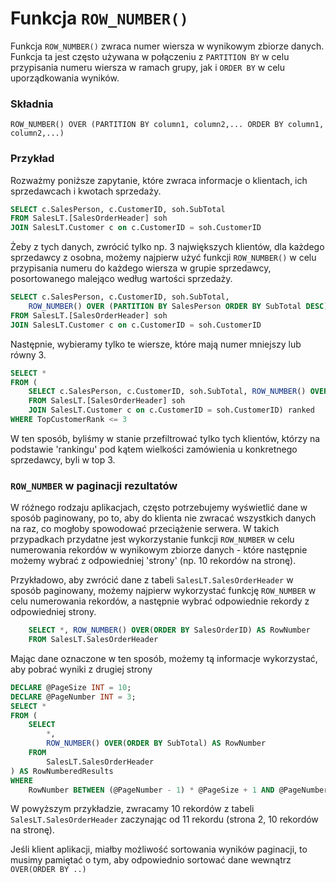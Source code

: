 # Funkcja `ROW_NUMBER()`

Funkcja `ROW_NUMBER()` zwraca numer wiersza w wynikowym zbiorze danych. Funkcja ta jest często używana w połączeniu z `PARTITION BY` w celu przypisania numeru wiersza w ramach grupy, jak i `ORDER BY` w celu uporządkowania wyników.

### Składnia

```
ROW_NUMBER() OVER (PARTITION BY column1, column2,... ORDER BY column1, column2,...)

```

### Przykład

Rozważmy poniższe zapytanie, które zwraca informacje o klientach, ich sprzedawcach i kwotach sprzedaży.


```sql
SELECT c.SalesPerson, c.CustomerID, soh.SubTotal
FROM SalesLT.[SalesOrderHeader] soh
JOIN SalesLT.Customer c on c.CustomerID = soh.CustomerID
```

Żeby z tych danych, zwrócić tylko np. 3 największych klientów, dla każdego sprzedawcy z osobna, możemy najpierw użyć funkcji `ROW_NUMBER()` w celu przypisania numeru do każdego wiersza w grupie sprzedawcy, posortowanego malejąco według wartości sprzedaży. 






```sql
SELECT c.SalesPerson, c.CustomerID, soh.SubTotal, 
    ROW_NUMBER() OVER (PARTITION BY SalesPerson ORDER BY SubTotal DESC) as TopCustomerRank
FROM SalesLT.[SalesOrderHeader] soh
JOIN SalesLT.Customer c on c.CustomerID = soh.CustomerID
```

Następnie, wybieramy tylko te wiersze, które mają numer mniejszy lub równy 3.


```sql
SELECT * 
FROM (
    SELECT c.SalesPerson, c.CustomerID, soh.SubTotal, ROW_NUMBER() OVER (PARTITION BY SalesPerson ORDER BY SubTotal DESC) as TopCustomerRank
    FROM SalesLT.[SalesOrderHeader] soh
    JOIN SalesLT.Customer c on c.CustomerID = soh.CustomerID) ranked
WHERE TopCustomerRank <= 3
```

W ten sposób, byliśmy w stanie przefiltrować tylko tych klientów, którzy na podstawie 'rankingu' pod kątem wielkości zamówienia u konkretnego sprzedawcy, byli w top 3.

### `ROW_NUMBER` w paginacji rezultatów

W róźnego rodzaju aplikacjach, często potrzebujemy wyświetlić dane w sposób paginowany, po to, aby do klienta nie zwracać wszystkich danych na raz, co mogłoby spowodować przeciążenie serwera. W takich przypadkach przydatne jest wykorzystanie funkcji `ROW_NUMBER` w celu numerowania rekordów w wynikowym zbiorze danych - które następnie możemy wybrać z odpowiedniej 'strony' (np. 10 rekordów na stronę).

Przykładowo, aby zwrócić dane z tabeli `SalesLT.SalesOrderHeader` w sposób paginowany, możemy najpierw wykorzystać funkcję `ROW_NUMBER` w celu numerowania rekordów, a następnie wybrać odpowiednie rekordy z odpowiedniej strony.


```sql
    SELECT *, ROW_NUMBER() OVER(ORDER BY SalesOrderID) AS RowNumber
    FROM SalesLT.SalesOrderHeader
```

Mając dane oznaczone w ten sposób, możemy tą informacje wykorzystać, aby pobrać wyniki z drugiej strony


```sql
DECLARE @PageSize INT = 10;
DECLARE @PageNumber INT = 3;
SELECT *
FROM (
    SELECT 
        *,
        ROW_NUMBER() OVER(ORDER BY SubTotal) AS RowNumber
    FROM 
        SalesLT.SalesOrderHeader
) AS RowNumberedResults
WHERE 
    RowNumber BETWEEN (@PageNumber - 1) * @PageSize + 1 AND @PageNumber * @PageSize;
```


W powyższym przykładzie, zwracamy 10 rekordów z tabeli `SalesLT.SalesOrderHeader` zaczynając od 11 rekordu (strona 2, 10 rekordów na stronę).



Jeśli klient aplikacji, miałby możliwość sortowania wyników paginacji, to musimy pamiętać o tym, aby odpowiednio sortować dane wewnątrz `OVER(ORDER BY ..)`
